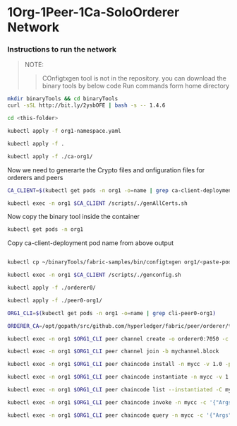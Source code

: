 # 1Org-1Peer-1Ca-SoloOrderer Network

### Instructions to run the network

> NOTE:
>> COnfigtxgen tool is not in the repository. you can download the binary tools by below code
Run commands form home directory
```bash
mkdir binaryTools && cd binaryTools
curl -sSL http://bit.ly/2ysbOFE | bash -s -- 1.4.6
```

```bash
cd <this-folder>

kubectl apply -f org1-namespace.yaml

kubectl apply -f .

kubectl apply -f ./ca-org1/

```
Now we need to generarte the Crypto files and onfiguration files for orderers and peers

```bash
CA_CLIENT=$(kubectl get pods -n org1 -o=name | grep ca-client-deployment)

kubectl exec -n org1 $CA_CLIENT /scripts/./genAllCerts.sh
```
Now copy the binary tool inside the container

```bash
kubectl get pods -n org1
```
Copy ca-client-deployment pod name from above output

```bash

kubectl cp ~/binaryTools/fabric-samples/bin/configtxgen org1/<paste-pod-name>:/config/configtxgen

kubectl exec -n org1 $CA_CLIENT /scripts/./genconfig.sh

kubectl apply -f ./orderer0/

kubectl apply -f ./peer0-org1/

ORG1_CLI=$(kubectl get pods -n org1 -o=name | grep cli-peer0-org1)

ORDERER_CA=/opt/gopath/src/github.com/hyperledger/fabric/peer/orderer/tls/tlsca.default.svc.cluster.local-cert.pem

kubectl exec -n org1 $ORG1_CLI peer channel create -o orderer0:7050 -c mychannel -f ./channel-artifacts/channel.tx --tls --cafile $ORDERER_CA

kubectl exec -n org1 $ORG1_CLI peer channel join -b mychannel.block

kubectl exec -n org1 $ORG1_CLI peer chaincode install -n mycc -v 1.0 -p github.com/chaincode/

kubectl exec -n org1 $ORG1_CLI peer chaincode instantiate -n mycc -v 1.0 -o orderer0:7050 -C mychannel -c '{"Args":["init","a","100","b","200"]}' --tls --cafile $ORDERER_CA

kubectl exec -n org1 $ORG1_CLI peer chaincode list --instantiated -C mychannel

kubectl exec -n org1 $ORG1_CLI peer chaincode invoke -n mycc -c '{"Args":["invoke","a","b","10"]}' -C mychannel -o orderer0:7050 --tls --cafile $ORDERER_CA

kubectl exec -n org1 $ORG1_CLI peer chaincode query -n mycc -c '{"Args":["query","a"]}' -C mychannel
```


